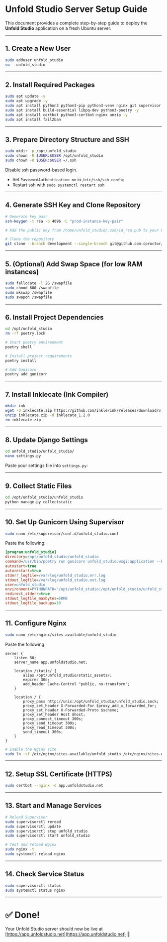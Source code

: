 # Unfold Studio Server Setup Guide

This document provides a complete step-by-step guide to deploy the **Unfold Studio** application on a fresh Ubuntu server.

---

## 1. Create a New User

```bash
sudo adduser unfold_studio
su - unfold_studio
```

---

## 2. Install Required Packages

```bash
sudo apt update -y
sudo apt upgrade -y
sudo apt install python3 python3-pip python3-venv nginx git supervisor -y
sudo apt install build-essential libpq-dev python3-poetry -y
sudo apt install certbot python3-certbot-nginx unzip -y
sudo apt install fail2ban
```

---

## 3. Prepare Directory Structure and SSH

```bash
sudo mkdir -p /opt/unfold_studio
sudo chown -R $USER:$USER /opt/unfold_studio
sudo chown -R $USER:$USER ~/.ssh
```

Disable ssh password-based login. 

- Set `PasswordAuthentication no` in `/etc/ssh/ssh_config`
- Restart ssh with `sudo systemctl restart ssh`

---

## 4. Generate SSH Key and Clone Repository

```bash
# Generate key pair
ssh-keygen -t rsa -b 4096 -C "prod-instance-key-pair"

# Add the public key from /home/unfold_studio/.ssh/id_rsa.pub to your GitHub account

# Clone the repository
git clone --branch development --single-branch git@github.com:cproctor/unfold_studio.git /opt/unfold_studio
```

---

## 5. (Optional) Add Swap Space (for low RAM instances)

```bash
sudo fallocate -l 2G /swapfile
sudo chmod 600 /swapfile
sudo mkswap /swapfile
sudo swapon /swapfile
```

---

## 6. Install Project Dependencies

```bash
cd /opt/unfold_studio
rm -rf poetry.lock

# Start poetry environment
poetry shell

# Install project requirements
poetry install

# Add Gunicorn
poetry add gunicorn
```

---

## 7. Install Inklecate (Ink Compiler)

```bash
mkdir ink
wget -O inklecate.zip https://github.com/inkle/ink/releases/download/v.1.2.0/inklecate_linux.zip
unzip inklecate.zip -d inklecate_1.2.0
rm inklecate.zip
```

---


## 8. Update Django Settings

```bash
cd unfold_studio/unfold_studio/
nano settings.py
```

Paste your settings file into `settings.py`:


---

## 9. Collect Static Files

```bash
cd /opt/unfold_studio/unfold_studio
python manage.py collectstatic
```

---

## 10. Set Up Gunicorn Using Supervisor

```bash
sudo nano /etc/supervisor/conf.d/unfold_studio.conf
```

Paste the following:

```ini
[program:unfold_studio]
directory=/opt/unfold_studio/unfold_studio
command=/usr/bin/poetry run gunicorn unfold_studio.wsgi:application --bind unix:/opt/unfold_studio/unfold_studio.sock --workers 3 --threads 2 --log-level debug
autostart=true
autorestart=true
stderr_logfile=/var/log/unfold_studio.err.log
stdout_logfile=/var/log/unfold_studio.out.log
user=unfold_studio
environment=PYTHONPATH="/opt/unfold_studio:/opt/unfold_studio/unfold_studio",DJANGO_SETTINGS_MODULE="unfold_studio.settings"
redirect_stderr=true
stdout_logfile_maxbytes=50MB
stdout_logfile_backups=10
```

---

## 11. Configure Nginx

```bash
sudo nano /etc/nginx/sites-available/unfold_studio
```

Paste the following:

```nginx
server {
    listen 80;
    server_name app.unfoldstudio.net;

    location /static/ {
        alias /opt/unfold_studio/static_assets/;
        expires 30d;
        add_header Cache-Control "public, no-transform";
    }

    location / {
        proxy_pass http://unix:/opt/unfold_studio/unfold_studio.sock;
        proxy_set_header X-Forwarded-For $proxy_add_x_forwarded_for;
        proxy_set_header X-Forwarded-Proto $scheme;
        proxy_set_header Host $host;
        proxy_connect_timeout 300s;
        proxy_send_timeout 300s;
        proxy_read_timeout 300s;
        send_timeout 300s;
    }
}
```

```bash
# Enable the Nginx site
sudo ln -sf /etc/nginx/sites-available/unfold_studio /etc/nginx/sites-enabled/
```

---

## 12. Setup SSL Certificate (HTTPS)

```bash
sudo certbot --nginx -d app.unfoldstudio.net
```

---

## 13. Start and Manage Services

```bash
# Reload Supervisor
sudo supervisorctl reread
sudo supervisorctl update
sudo supervisorctl stop unfold_studio
sudo supervisorctl start unfold_studio

# Test and reload Nginx
sudo nginx -t
sudo systemctl reload nginx
```

---

## 14. Check Service Status

```bash
sudo supervisorctl status
sudo systemctl status nginx
```

---

# ✅ Done!

Your Unfold Studio server should now be live at [https://app.unfoldstudio.net](https://app.unfoldstudio.net) 🚀

